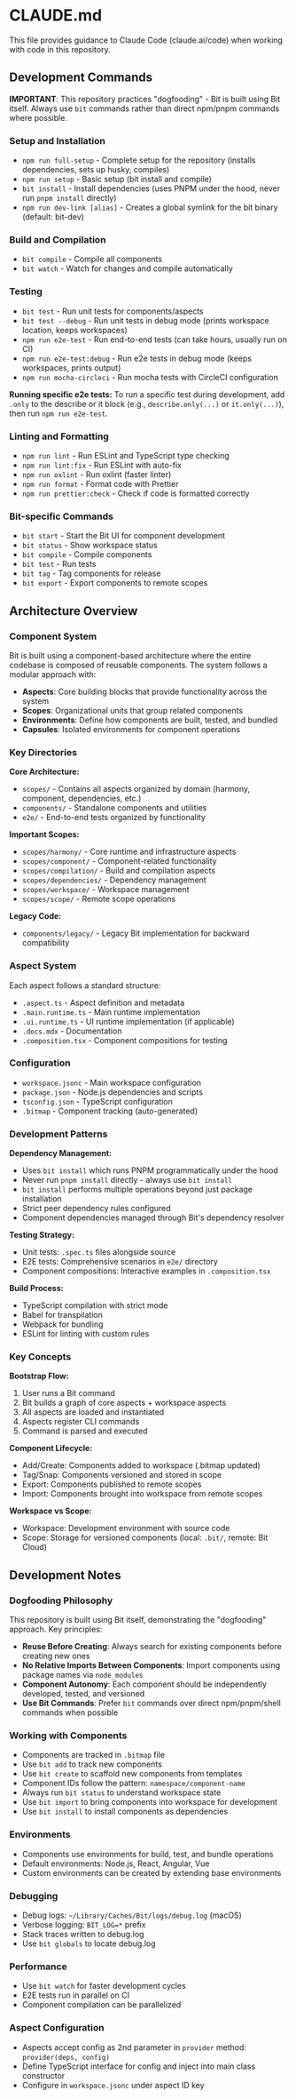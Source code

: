 # CLAUDE.md

This file provides guidance to Claude Code (claude.ai/code) when working with code in this repository.

## Development Commands

**IMPORTANT**: This repository practices "dogfooding" - Bit is built using Bit itself. Always use `bit` commands rather than direct npm/pnpm commands where possible.

### Setup and Installation

- `npm run full-setup` - Complete setup for the repository (installs dependencies, sets up husky, compiles)
- `npm run setup` - Basic setup (bit install and compile)
- `bit install` - Install dependencies (uses PNPM under the hood, never run `pnpm install` directly)
- `npm run dev-link [alias]` - Creates a global symlink for the bit binary (default: bit-dev)

### Build and Compilation

- `bit compile` - Compile all components
- `bit watch` - Watch for changes and compile automatically

### Testing

- `bit test` - Run unit tests for components/aspects
- `bit test --debug` - Run unit tests in debug mode (prints workspace location, keeps workspaces)
- `npm run e2e-test` - Run end-to-end tests (can take hours, usually run on CI)
- `npm run e2e-test:debug` - Run e2e tests in debug mode (keeps workspaces, prints output)
- `npm run mocha-circleci` - Run mocha tests with CircleCI configuration

**Running specific e2e tests:** To run a specific test during development, add `.only` to the describe or it block (e.g., `describe.only(...)` or `it.only(...)`), then run `npm run e2e-test`.

### Linting and Formatting

- `npm run lint` - Run ESLint and TypeScript type checking
- `npm run lint:fix` - Run ESLint with auto-fix
- `npm run oxlint` - Run oxlint (faster linter)
- `npm run format` - Format code with Prettier
- `npm run prettier:check` - Check if code is formatted correctly

### Bit-specific Commands

- `bit start` - Start the Bit UI for component development
- `bit status` - Show workspace status
- `bit compile` - Compile components
- `bit test` - Run tests
- `bit tag` - Tag components for release
- `bit export` - Export components to remote scopes

## Architecture Overview

### Component System

Bit is built using a component-based architecture where the entire codebase is composed of reusable components. The system follows a modular approach with:

- **Aspects**: Core building blocks that provide functionality across the system
- **Scopes**: Organizational units that group related components
- **Environments**: Define how components are built, tested, and bundled
- **Capsules**: Isolated environments for component operations

### Key Directories

**Core Architecture:**

- `scopes/` - Contains all aspects organized by domain (harmony, component, dependencies, etc.)
- `components/` - Standalone components and utilities
- `e2e/` - End-to-end tests organized by functionality

**Important Scopes:**

- `scopes/harmony/` - Core runtime and infrastructure aspects
- `scopes/component/` - Component-related functionality
- `scopes/compilation/` - Build and compilation aspects
- `scopes/dependencies/` - Dependency management
- `scopes/workspace/` - Workspace management
- `scopes/scope/` - Remote scope operations

**Legacy Code:**

- `components/legacy/` - Legacy Bit implementation for backward compatibility

### Aspect System

Each aspect follows a standard structure:

- `.aspect.ts` - Aspect definition and metadata
- `.main.runtime.ts` - Main runtime implementation
- `.ui.runtime.ts` - UI runtime implementation (if applicable)
- `.docs.mdx` - Documentation
- `.composition.tsx` - Component compositions for testing

### Configuration

- `workspace.jsonc` - Main workspace configuration
- `package.json` - Node.js dependencies and scripts
- `tsconfig.json` - TypeScript configuration
- `.bitmap` - Component tracking (auto-generated)

### Development Patterns

**Dependency Management:**

- Uses `bit install` which runs PNPM programmatically under the hood
- Never run `pnpm install` directly - always use `bit install`
- `bit install` performs multiple operations beyond just package installation
- Strict peer dependency rules configured
- Component dependencies managed through Bit's dependency resolver

**Testing Strategy:**

- Unit tests: `.spec.ts` files alongside source
- E2E tests: Comprehensive scenarios in `e2e/` directory
- Component compositions: Interactive examples in `.composition.tsx`

**Build Process:**

- TypeScript compilation with strict mode
- Babel for transpilation
- Webpack for bundling
- ESLint for linting with custom rules

### Key Concepts

**Bootstrap Flow:**

1. User runs a Bit command
2. Bit builds a graph of core aspects + workspace aspects
3. All aspects are loaded and instantiated
4. Aspects register CLI commands
5. Command is parsed and executed

**Component Lifecycle:**

- Add/Create: Components added to workspace (.bitmap updated)
- Tag/Snap: Components versioned and stored in scope
- Export: Components published to remote scopes
- Import: Components brought into workspace from remote scopes

**Workspace vs Scope:**

- Workspace: Development environment with source code
- Scope: Storage for versioned components (local: `.bit/`, remote: Bit Cloud)

## Development Notes

### Dogfooding Philosophy

This repository is built using Bit itself, demonstrating the "dogfooding" approach. Key principles:

- **Reuse Before Creating**: Always search for existing components before creating new ones
- **No Relative Imports Between Components**: Import components using package names via `node_modules`
- **Component Autonomy**: Each component should be independently developed, tested, and versioned
- **Use Bit Commands**: Prefer `bit` commands over direct npm/pnpm/shell commands when possible

### Working with Components

- Components are tracked in `.bitmap` file
- Use `bit add` to track new components
- Use `bit create` to scaffold new components from templates
- Component IDs follow the pattern: `namespace/component-name`
- Always run `bit status` to understand workspace state
- Use `bit import` to bring components into workspace for development
- Use `bit install` to install components as dependencies

### Environments

- Components use environments for build, test, and bundle operations
- Default environments: Node.js, React, Angular, Vue
- Custom environments can be created by extending base environments

### Debugging

- Debug logs: `~/Library/Caches/Bit/logs/debug.log` (macOS)
- Verbose logging: `BIT_LOG=*` prefix
- Stack traces written to debug.log
- Use `bit globals` to locate debug.log

### Performance

- Use `bit watch` for faster development cycles
- E2E tests run in parallel on CI
- Component compilation can be parallelized

### Aspect Configuration

- Aspects accept config as 2nd parameter in `provider` method: `provider(deps, config)`
- Define TypeScript interface for config and inject into main class constructor
- Configure in `workspace.jsonc` under aspect ID key
